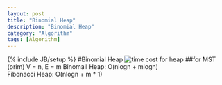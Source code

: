 ```yaml
---
layout: post
title: "Binomial Heap"
description: "Binomial Heap"
category: "Algorithm"
tags: [Algorithm]
---
```

{% include JB/setup %}
#Binomial Heap
![time cost for heap](http://media-cache-ak0.pinimg.com/originals/c3/e1/a0/c3e1a004e90b6dd3c52d866cfa224e3f.jpg)
##for MST (prim)
V = n, E = m
Binomail Heap: O(nlogn + mlogn)  
Fibonacci Heap: O(nlogn + m * 1)  

